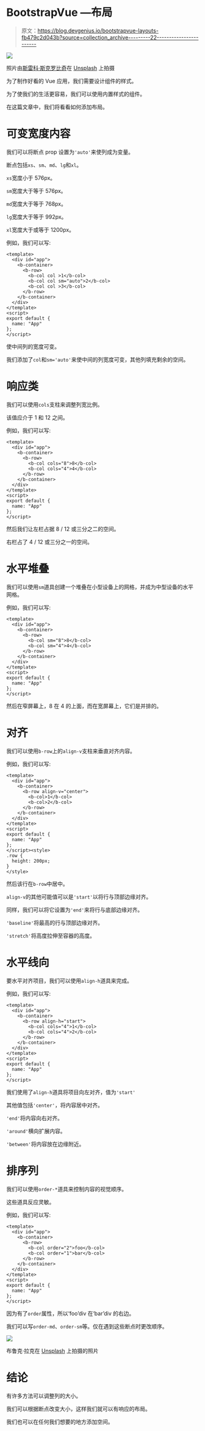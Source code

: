 # BootstrapVue —布局

> 原文：<https://blog.devgenius.io/bootstrapvue-layouts-fb479c2d043b?source=collection_archive---------22----------------------->

![](img/5a537a4d92d5cc94f36b1901290c1843.png)

照片由[斯雷科·斯克罗比奇](https://unsplash.com/@sreckoskrobic?utm_source=medium&utm_medium=referral)在 [Unsplash](https://unsplash.com?utm_source=medium&utm_medium=referral) 上拍摄

为了制作好看的 Vue 应用，我们需要设计组件的样式。

为了使我们的生活更容易，我们可以使用内置样式的组件。

在这篇文章中，我们将看看如何添加布局。

# 可变宽度内容

我们可以将断点 prop 设置为`'auto'`来使列成为变量。

断点包括`xs`、`sm`、`md`、`lg`和`xl`。

`xs`宽度小于 576px。

`sm`宽度大于等于 576px。

`md`宽度大于等于 768px。

`lg`宽度大于等于 992px。

`xl`宽度大于或等于 1200px。

例如，我们可以写:

```
<template>
  <div id="app">
    <b-container>
      <b-row>
        <b-col col >1</b-col>
        <b-col col sm="auto">2</b-col>
        <b-col col >3</b-col>
      </b-row>
    </b-container>
  </div>
</template>
<script>
export default {
  name: "App"
};
</script>
```

使中间列的宽度可变。

我们添加了`col`和`sm='auto'`来使中间的列宽度可变，其他列填充剩余的空间。

# 响应类

我们可以使用`cols`支柱来调整列宽比例。

该值应介于 1 和 12 之间。

例如，我们可以写:

```
<template>
  <div id="app">
    <b-container>
      <b-row>
        <b-col cols="8">8</b-col>
        <b-col cols="4">4</b-col>
      </b-row>
    </b-container>
  </div>
</template>
<script>
export default {
  name: "App"
};
</script>
```

然后我们让左栏占据 8 / 12 或三分之二的空间。

右栏占了 4 / 12 或三分之一的空间。

# 水平堆叠

我们可以使用`sm`道具创建一个堆叠在小型设备上的网格，并成为中型设备的水平网格。

例如，我们可以写:

```
<template>
  <div id="app">
    <b-container>
      <b-row>
        <b-col sm="8">8</b-col>
        <b-col sm="4">4</b-col>
      </b-row>
    </b-container>
  </div>
</template>
<script>
export default {
  name: "App"
};
</script>
```

然后在窄屏幕上，8 在 4 的上面，而在宽屏幕上，它们是并排的。

# 对齐

我们可以使用`b-row`上的`align-v`支柱来垂直对齐内容。

例如，我们可以写:

```
<template>
  <div id="app">
    <b-container>
      <b-row align-v="center">
        <b-col>1</b-col>
        <b-col>2</b-col>
      </b-row>
    </b-container>
  </div>
</template>
<script>
export default {
  name: "App"
};
</script><style>
.row {
  height: 200px;
}
</style>
```

然后该行在`b-row`中居中。

`align-v`的其他可能值可以是`'start'`以将行与顶部边缘对齐。

同样，我们可以将它设置为`'end'`来将行与底部边缘对齐。

`'baseline'`将最高的行与顶部边缘对齐。

`'stretch'`将高度拉伸至容器的高度。

# 水平线向

要水平对齐项目，我们可以使用`align-h`道具来完成。

例如，我们可以写:

```
<template>
  <div id="app">
    <b-container>
      <b-row align-h="start">
        <b-col cols="4">1</b-col>
        <b-col cols="4">2</b-col>
      </b-row>
    </b-container>
  </div>
</template>
<script>
export default {
  name: "App"
};
</script>
```

我们使用了`align-h`道具将项目向左对齐，值为`'start'`

其他值包括`'center'`，将内容居中对齐。

`'end'`将内容向右对齐。

`'around'`横向扩展内容。

`'between'`将内容放在边缘附近。

# 排序列

我们可以使用`order-*`道具来控制内容的视觉顺序。

这些道具反应灵敏。

例如，我们可以写:

```
<template>
  <div id="app">
    <b-container>
      <b-row>
        <b-col order="2">foo</b-col>
        <b-col order="1">bar</b-col>
      </b-row>
    </b-container>
  </div>
</template>
<script>
export default {
  name: "App"
};
</script>
```

因为有了`order`属性，所以‘foo’div 在‘bar’div 的右边。

我们可以写`order-md`、`order-sm`等。仅在遇到这些断点时更改顺序。

![](img/8a269e299e68e430a10b016e118bf808.png)

布鲁克·拉克在 [Unsplash](https://unsplash.com?utm_source=medium&utm_medium=referral) 上拍摄的照片

# 结论

有许多方法可以调整列的大小。

我们可以根据断点改变大小，这样我们就可以有响应的布局。

我们也可以在任何我们想要的地方添加空间。